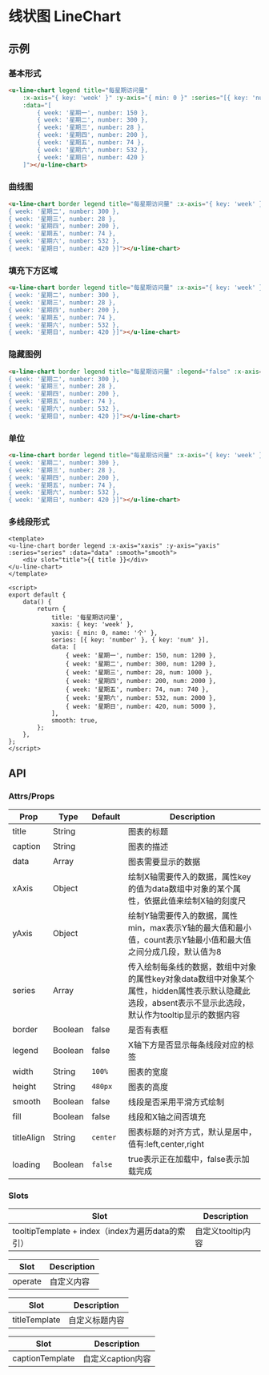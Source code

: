 # 线状图 LineChart

## 示例
### 基本形式

``` html
<u-line-chart legend title="每星期访问量"
    :x-axis="{ key: 'week' }" :y-axis="{ min: 0 }" :series="[{ key: 'number' }]"
    :data="[
        { week: '星期一', number: 150 },
        { week: '星期二', number: 300 },
        { week: '星期三', number: 28 },
        { week: '星期四', number: 200 },
        { week: '星期五', number: 74 },
        { week: '星期六', number: 532 },
        { week: '星期日', number: 420 }
    ]"></u-line-chart>
```

### 曲线图

``` html
<u-line-chart border legend title="每星期访问量" :x-axis="{ key: 'week' }" :y-axis="{ min: 0 }" :smooth="true" :series="[{ key: 'number' }]" :data="[{ week: '星期一', number: 150 },
{ week: '星期二', number: 300 },
{ week: '星期三', number: 28 },
{ week: '星期四', number: 200 },
{ week: '星期五', number: 74 },
{ week: '星期六', number: 532 },
{ week: '星期日', number: 420 }]"></u-line-chart>
```

### 填充下方区域

``` html
<u-line-chart border legend title="每星期访问量" :x-axis="{ key: 'week' }" :y-axis="{ min: 0 }" :fill="true" :series="[{ key: 'number' }]" :data="[{ week: '星期一', number: 150 },
{ week: '星期二', number: 300 },
{ week: '星期三', number: 28 },
{ week: '星期四', number: 200 },
{ week: '星期五', number: 74 },
{ week: '星期六', number: 532 },
{ week: '星期日', number: 420 }]"></u-line-chart>
```


### 隐藏图例
``` html
<u-line-chart border legend title="每星期访问量" :legend="false" :x-axis="{ key: 'week' }" :y-axis="{ min: 0 }" :series="[{ key: 'number' }]" :data="[{ week: '星期一', number: 150 },
{ week: '星期二', number: 300 },
{ week: '星期三', number: 28 },
{ week: '星期四', number: 200 },
{ week: '星期五', number: 74 },
{ week: '星期六', number: 532 },
{ week: '星期日', number: 420 }]"></u-line-chart>
```

### 单位
``` html
<u-line-chart border legend title="每星期访问量" :x-axis="{ key: 'week' }" :y-axis="{ min: 0, name: '个' }" :series="[{ key: 'number' }]" :data="[{ week: '星期一', number: 150 },
{ week: '星期二', number: 300 },
{ week: '星期三', number: 28 },
{ week: '星期四', number: 200 },
{ week: '星期五', number: 74 },
{ week: '星期六', number: 532 },
{ week: '星期日', number: 420 }]"></u-line-chart>
```


### 多线段形式

``` vue
<template>
<u-line-chart border legend :x-axis="xaxis" :y-axis="yaxis" :series="series" :data="data" :smooth="smooth">
    <div slot="title">{{ title }}</div>
</u-line-chart>
</template>

<script>
export default {
    data() {
        return {
            title: '每星期访问量',
            xaxis: { key: 'week' },
            yaxis: { min: 0, name: '个' },
            series: [{ key: 'number' }, { key: 'num' }],
            data: [
                { week: '星期一', number: 150, num: 1200 },
                { week: '星期二', number: 300, num: 1200 },
                { week: '星期三', number: 28, num: 1000 },
                { week: '星期四', number: 200, num: 2000 },
                { week: '星期五', number: 74, num: 740 },
                { week: '星期六', number: 532, num: 2000 },
                { week: '星期日', number: 420, num: 5000 },
            ],
            smooth: true,
        };
    },
};
</script>
```

## API

### Attrs/Props

| Prop | Type | Default | Description |
| --------- | ---- | ------- | ----------- |
| title | String |  | 图表的标题 |
| caption | String |  | 图表的描述 |
| data | Array |  | 图表需要显示的数据 |
| xAxis | Object | | 绘制X轴需要传入的数据，属性key的值为data数组中对象的某个属性，依据此值来绘制X轴的刻度尺 |
| yAxis | Object | | 绘制Y轴需要传入的数据，属性min，max表示Y轴的最大值和最小值，count表示Y轴最小值和最大值之间分成几段，默认值为8 |
| series | Array |  | 传入绘制每条线的数据，数组中对象的属性key对象data数组中对象某个属性，hidden属性表示默认隐藏此选段，absent表示不显示此选段，默认作为tooltip显示的数据内容 |
| border | Boolean | false | 是否有表框 |
| legend | Boolean | false | X轴下方是否显示每条线段对应的标签 |
| width | String | `100%` | 图表的宽度 |
| height | String | `480px` | 图表的高度 |
| smooth | Boolean | false | 线段是否采用平滑方式绘制 |
| fill | Boolean | false | 线段和X轴之间否填充 |
| titleAlign | String | `center` | 图表标题的对齐方式，默认是居中，值有:left,center,right |
| loading | Boolean | `false` | true表示正在加载中，false表示加载完成 |

### Slots

| Slot | Description |
| ---- | ----------- |
| tooltipTemplate + index（index为遍历data的索引） | 自定义tooltip内容 |

| Slot | Description |
| ---- | ----------- |
| operate | 自定义内容 |

| Slot | Description |
| ---- | ----------- |
| titleTemplate | 自定义标题内容 |

| Slot | Description |
| ---- | ----------- |
| captionTemplate | 自定义caption内容 |
